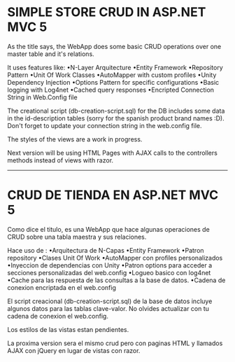 # SIMPLE STORE CRUD IN ASP.NET MVC 5
As the title says, the WebApp does some basic CRUD operations over one master table and it's relations.

It uses features like:
•N-Layer Arquitecture
•Entity Framework
•Repository Pattern
•Unit Of Work Classes
•AutoMapper with custom profiles
•Unity Dependency Injection
•Options Pattern for specific configurations
•Basic logging with Log4net
•Cached query responses
•Encripted Connection String in Web.Config file

The creational script (db-creation-script.sql) for the DB includes some data in the id-description tables (sorry for the spanish product brand names :D).
Don't forget to update your connection string in the web.config file.

The styles of the views are a work in progress.

Next version will be using HTML Pages with AJAX calls to the controllers methods instead of views with razor.

-------------------------------------------------------------------------------------------------------------------------------------------

# CRUD DE TIENDA EN ASP.NET MVC 5
Como dice el titulo, es una WebApp que hace algunas operaciones de CRUD sobre una tabla maestra y sus relaciones.

Hace uso de :
•Arquitectura de N-Capas
•Entity Framework
•Patron repository
•Clases Unit Of Work
•AutoMapper con profiles personalizados
•Inyeccion de dependencias con Unity
•Patron options para acceder a secciones personalizadas del web.config
•Logueo basico con log4net
•Cache para las respuesta de las consultas a la base de datos.
•Cadena de conexion encriptada en el web.config

El script creacional (db-creation-script.sql) de la base de datos incluye algunos datos para las tablas clave-valor.
No olvides actualizar con tu cadena de conexion el web.config.

Los estilos de las vistas estan pendientes.

La proxima version sera el mismo crud pero con paginas HTML y llamados AJAX con jQuery en lugar de vistas con razor.
